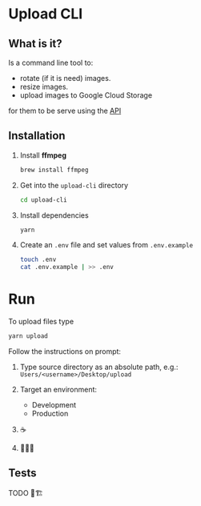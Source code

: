 # Upload CLI

## What is it?

Is a command line tool to:

- rotate (if it is need) images.
- resize images.
- upload images to Google Cloud Storage

for them to be serve using the [API](../api)

## Installation

1. Install **ffmpeg**

   ```sh
   brew install ffmpeg
   ```

2. Get into the `upload-cli` directory

   ```sh
   cd upload-cli
   ```

3. Install dependencies

   ```sh
   yarn
   ```

4. Create an `.env` file and set values from `.env.example`

   ```sh
   touch .env
   cat .env.example | >> .env
   ```

# Run

To upload files type

```sh
yarn upload
```

Follow the instructions on prompt:

1. Type source directory as an absolute path, e.g.: `Users/<username>/Desktop/upload`

2. Target an environment:

   - Development
   - Production

3. ☕️
4. 🍾💥🎉

## Tests

TODO 🧪🏗
